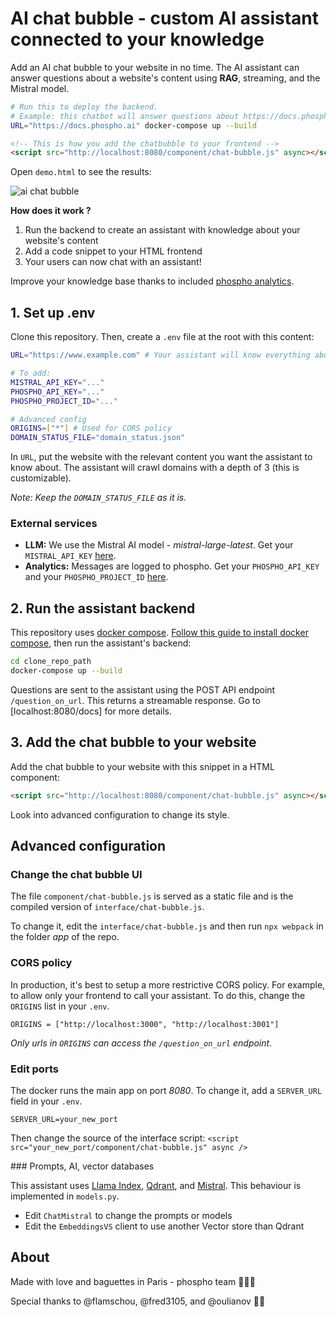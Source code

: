# AI chat bubble - custom AI assistant connected to your knowledge

Add an AI chat bubble to your website in no time. The AI assistant can answer questions about a website's content using **RAG**, streaming, and the Mistral model.

```bash
# Run this to deploy the backend.
# Example: this chatbot will answer questions about https://docs.phospho.ai
URL="https://docs.phospho.ai" docker-compose up --build
```

```html
<!-- This is how you add the chatbubble to your frontend -->
<script src="http://localhost:8080/component/chat-bubble.js" async></script>
```

Open `demo.html` to see the results:

![ai chat bubble](https://github.com/user-attachments/assets/32a5172a-017e-41ac-a59b-c9940e541380)

**How does it work ?**

1. Run the backend to create an assistant with knowledge about your website's content
2. Add a code snippet to your HTML frontend
3. Your users can now chat with an assistant!

Improve your knowledge base thanks to included [phospho analytics](https://phospho.ai).

## 1. Set up .env

Clone this repository. Then, create a `.env` file at the root with this content:

```bash
URL="https://www.example.com" # Your assistant will know everything about this URL

# To add:
MISTRAL_API_KEY="..."
PHOSPHO_API_KEY="..."
PHOSPHO_PROJECT_ID="..."

# Advanced config
ORIGINS=["*"] # Used for CORS policy
DOMAIN_STATUS_FILE="domain_status.json"
```

In `URL`, put the website with the relevant content you want the assistant to know about.
The assistant will crawl domains with a depth of 3 (this is customizable).

_Note: Keep the `DOMAIN_STATUS_FILE` as it is._

### External services

- **LLM:** We use the Mistral AI model - _mistral-large-latest_. Get your `MISTRAL_API_KEY` [here](https://mistral.ai).
- **Analytics:** Messages are logged to phospho. Get your `PHOSPHO_API_KEY` and your `PHOSPHO_PROJECT_ID` [here](https://platform.phospho.ai).

## 2. Run the assistant backend

This repository uses [docker compose](https://docs.docker.com/compose/). [Follow this guide to install docker compose](https://docs.docker.com/compose/install/), then run the assistant's backend:

```bash
cd clone_repo_path
docker-compose up --build
```

Questions are sent to the assistant using the POST API endpoint `/question_on_url`. This returns a streamable response. Go to [localhost:8080/docs] for more details.

## 3. Add the chat bubble to your website

Add the chat bubble to your website with this snippet in a HTML component:

```html
<script src="http://localhost:8080/component/chat-bubble.js" async></script>
```

Look into advanced configuration to change its style.

## Advanced configuration

### Change the chat bubble UI

The file `component/chat-bubble.js` is served as a static file and is the compiled version of `interface/chat-bubble.js`.

To change it, edit the `interface/chat-bubble.js` and then run `npx webpack` in the folder _app_ of the repo.

### CORS policy

In production, it's best to setup a more restrictive CORS policy. For example, to allow only your frontend to call your assistant. To do this, change the `ORIGINS` list in your `.env`.

```
ORIGINS = ["http://localhost:3000", "http://localhost:3001"]
```

_Only urls in `ORIGINS` can access the `/question_on_url` endpoint._

### Edit ports

The docker runs the main app on port _8080_. To change it, add a `SERVER_URL` field in your `.env`.

```
SERVER_URL=your_new_port
```

Then change the source of the interface script: `<script src="your_new_port/component/chat-bubble.js" async />`

### Prompts, AI, vector databases

This assistant uses [Llama Index](https://docs.llamaindex.ai/en/stable/), [Qdrant](https://qdrant.tech/documentation/), and [Mistral](https://docs.mistral.ai). This behaviour is implemented in `models.py`.

- Edit `ChatMistral` to change the prompts or models
- Edit the `EmbeddingsVS` client to use another Vector store than Qdrant

## About

Made with love and baguettes in Paris - phospho team 🥖🇫🇷

Special thanks to @flamschou, @fred3105, and @oulianov 🧪💚
